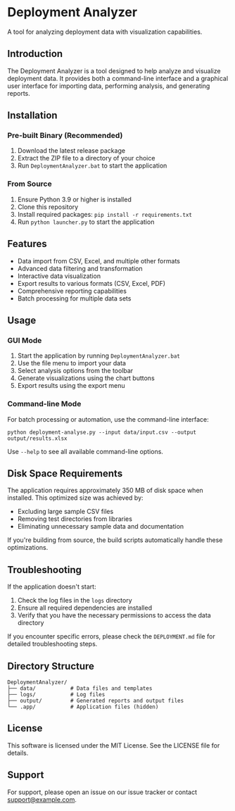 # Deployment Analyzer

A tool for analyzing deployment data with visualization capabilities.

## Introduction

The Deployment Analyzer is a tool designed to help analyze and visualize deployment data. It provides both a command-line interface and a graphical user interface for importing data, performing analysis, and generating reports.

## Installation

### Pre-built Binary (Recommended)

1. Download the latest release package
2. Extract the ZIP file to a directory of your choice
3. Run `DeploymentAnalyzer.bat` to start the application

### From Source

1. Ensure Python 3.9 or higher is installed
2. Clone this repository
3. Install required packages: `pip install -r requirements.txt`
4. Run `python launcher.py` to start the application

## Features

- Data import from CSV, Excel, and multiple other formats
- Advanced data filtering and transformation
- Interactive data visualization
- Export results to various formats (CSV, Excel, PDF)
- Comprehensive reporting capabilities
- Batch processing for multiple data sets

## Usage

### GUI Mode

1. Start the application by running `DeploymentAnalyzer.bat`
2. Use the file menu to import your data
3. Select analysis options from the toolbar
4. Generate visualizations using the chart buttons
5. Export results using the export menu

### Command-line Mode

For batch processing or automation, use the command-line interface:

```
python deployment-analyse.py --input data/input.csv --output output/results.xlsx
```

Use `--help` to see all available command-line options.

## Disk Space Requirements

The application requires approximately 350 MB of disk space when installed. This optimized size was achieved by:

- Excluding large sample CSV files
- Removing test directories from libraries
- Eliminating unnecessary sample data and documentation

If you're building from source, the build scripts automatically handle these optimizations.

## Troubleshooting

If the application doesn't start:

1. Check the log files in the `logs` directory
2. Ensure all required dependencies are installed
3. Verify that you have the necessary permissions to access the data directory

If you encounter specific errors, please check the `DEPLOYMENT.md` file for detailed troubleshooting steps.

## Directory Structure

```
DeploymentAnalyzer/
├── data/           # Data files and templates
├── logs/           # Log files
├── output/         # Generated reports and output files
└── .app/           # Application files (hidden)
```

## License

This software is licensed under the MIT License. See the LICENSE file for details.

## Support

For support, please open an issue on our issue tracker or contact support@example.com.
